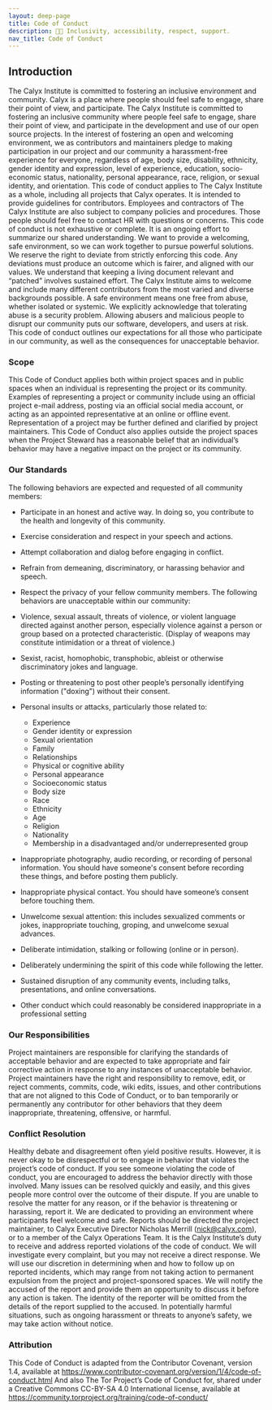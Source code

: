 ```yaml
---
layout: deep-page
title: Code of Conduct
description: ‍🏳️‍🌈 Inclusivity, accessibility, respect, support.
nav_title: Code of Conduct
---
```


## Introduction
The Calyx Institute is committed to fostering an inclusive environment and community. Calyx is a place where people should feel safe to engage, share their point of view, and participate. The Calyx Institute is committed to fostering an inclusive community where people feel safe to engage, share their point of view, and participate in the development and use of our open source projects. In the interest of fostering an open and welcoming environment, we as contributors and maintainers pledge to making participation in our project and our community a harassment-free experience for everyone, regardless of age, body size, disability, ethnicity, gender identity and expression, level of experience, education, socio-economic status, nationality, personal appearance, race, religion, or sexual identity, and orientation.
This code of conduct applies to The Calyx Institute as a whole, including all projects that Calyx operates. It is intended to provide guidelines for contributors. Employees and contractors of The Calyx Institute are also subject to company policies and procedures. Those people should feel free to contact HR with questions or concerns. This code of conduct is not exhaustive or complete. It is an ongoing effort to summarize our shared understanding. We want to provide a welcoming, safe environment, so we can work together to pursue powerful solutions. We reserve the right to deviate from strictly enforcing this code. Any deviations must produce an outcome which is fairer, and aligned with our values. We understand that keeping a living document relevant and “patched” involves sustained effort.
The Calyx Institute aims to welcome and include many different contributors from the most varied and diverse backgrounds possible. A safe environment means one free from abuse, whether isolated or systemic. We explicitly acknowledge that tolerating abuse is a security problem. Allowing abusers and malicious people to disrupt our community puts our software, developers, and users at risk. This code of conduct outlines our expectations for all those who participate in our community, as well as the consequences for unacceptable behavior.

### Scope
This Code of Conduct applies both within project spaces and in public spaces when an individual is representing the project or its community. Examples of representing a project or community include using an official project e-mail address, posting via an official social media account, or acting as an appointed representative at an online or offline event. Representation of a project may be further defined and clarified by project maintainers.
This Code of Conduct also applies outside the project spaces when the Project Steward has a reasonable belief that an individual’s behavior may have a negative impact on the project or its community.

### Our Standards
The following behaviors are expected and requested of all community members:

* Participate in an honest and active way. In doing so, you contribute to the health and longevity of this community.
* Exercise consideration and respect in your speech and actions.
* Attempt collaboration and dialog before engaging in conflict.
* Refrain from demeaning, discriminatory, or harassing behavior and speech.
* Respect the privacy of your fellow community members.
The following behaviors are unacceptable within our community:
* Violence, sexual assault, threats of violence, or violent language directed against another person, especially violence against a person or group based on a protected characteristic. (Display of weapons may constitute intimidation or a threat of violence.)
* Sexist, racist, homophobic, transphobic, ableist or otherwise discriminatory jokes and language.
* Posting or threatening to post other people’s personally identifying information ("doxing") without their consent.
* Personal insults or attacks, particularly those related to:

    * Experience
    * Gender identity or expression
    * Sexual orientation
    * Family
    * Relationships
    * Physical or cognitive ability
    * Personal appearance
    * Socioeconomic status
    * Body size
    * Race
    * Ethnicity
    * Age
    * Religion
    * Nationality
    * Membership in a disadvantaged and/or underrepresented group

* Inappropriate photography, audio recording, or recording of personal information. You should have someone's consent before recording these things, and before posting them publicly.
* Inappropriate physical contact. You should have someone’s consent before touching them.
* Unwelcome sexual attention: this includes sexualized comments or jokes, inappropriate touching, groping, and unwelcome sexual advances.
* Deliberate intimidation, stalking or following (online or in person).
* Deliberately undermining the spirit of this code while following the letter.
* Sustained disruption of any community events, including talks, presentations, and online conversations.
* Other conduct which could reasonably be considered inappropriate in a professional setting

### Our Responsibilities
Project maintainers are responsible for clarifying the standards of acceptable behavior and are expected to take appropriate and fair corrective action in response to any instances of unacceptable behavior.
Project maintainers have the right and responsibility to remove, edit, or reject comments, commits, code, wiki edits, issues, and other contributions that are not aligned to this Code of Conduct, or to ban temporarily or permanently any contributor for other behaviors that they deem inappropriate, threatening, offensive, or harmful.

### Conflict Resolution
Healthy debate and disagreement often yield positive results. However, it is never okay to be disrespectful or to engage in behavior that violates the project’s code of conduct.
If you see someone violating the code of conduct, you are encouraged to address the behavior directly with those involved. Many issues can be resolved quickly and easily, and this gives people more control over the outcome of their dispute. If you are unable to resolve the matter for any reason, or if the behavior is threatening or harassing, report it. We are dedicated to providing an environment where participants feel welcome and safe.
Reports should be directed the project maintainer, to Calyx Executive Director Nicholas Merrill (nick@calyx.com), or to a member of the Calyx Operations Team. It is the Calyx Institute’s duty to receive and address reported violations of the code of conduct.
We will investigate every complaint, but you may not receive a direct response. We will use our discretion in determining when and how to follow up on reported incidents, which may range from not taking action to permanent expulsion from the project and project-sponsored spaces. We will notify the accused of the report and provide them an opportunity to discuss it before any action is taken. The identity of the reporter will be omitted from the details of the report supplied to the accused. In potentially harmful situations, such as ongoing harassment or threats to anyone’s safety, we may take action without notice.

### Attribution
This Code of Conduct is adapted from the Contributor Covenant, version 1.4, available at https://www.contributor-covenant.org/version/1/4/code-of-conduct.html
And also
The Tor Project’s Code of Conduct for, shared under a Creative Commons CC-BY-SA 4.0 International license, available at https://community.torproject.org/training/code-of-conduct/
